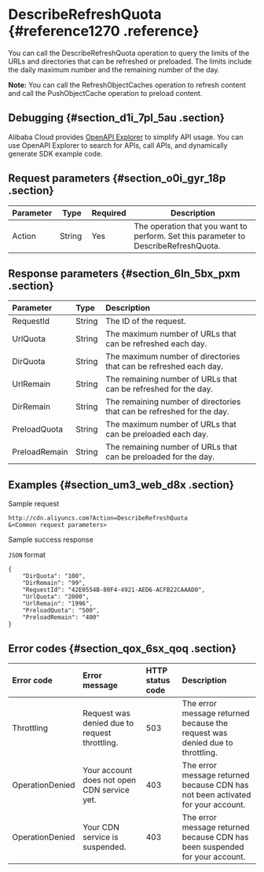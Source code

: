 # DescribeRefreshQuota {#reference1270 .reference}

You can call the DescribeRefreshQuota operation to query the limits of the URLs and directories that can be refreshed or preloaded. The limits include the daily maximum number and the remaining number of the day.

**Note:** You can call the RefreshObjectCaches operation to refresh content and call the PushObjectCache operation to preload content.

## Debugging {#section_d1i_7pl_5au .section}

Alibaba Cloud provides [OpenAPI Explorer](https://api.aliyun.com/#/?product=Cdn&api=DescribeRefreshQuota) to simplify API usage. You can use OpenAPI Explorer to search for APIs, call APIs, and dynamically generate SDK example code.

## Request parameters {#section_o0i_gyr_18p .section}

|Parameter|Type|Required|Description|
|---------|----|--------|-----------|
|Action|String |Yes|The operation that you want to perform. Set this parameter to DescribeRefreshQuota.|

## Response parameters {#section_6ln_5bx_pxm .section}

|Parameter|Type|Description|
|:--------|:---|:----------|
|RequestId|String|The ID of the request.|
|UrlQuota|String|The maximum number of URLs that can be refreshed each day.|
|DirQuota|String|The maximum number of directories that can be refreshed each day.|
|UrlRemain|String|The remaining number of URLs that can be refreshed for the day.|
|DirRemain|String|The remaining number of directories that can be refreshed for the day.|
|PreloadQuota|String|The maximum number of URLs that can be preloaded each day.|
|PreloadRemain|String|The remaining number of URLs that can be preloaded for the day.|

## Examples {#section_um3_web_d8x .section}

Sample request

``` {#codeblock_z4x_e2q_s17}
http://cdn.aliyuncs.com?Action=DescribeRefreshQuota
&<Common request parameters>
```

Sample success response

`JSON` format

``` {#codeblock_hyl_pwx_p08 .language-json}
{
    "DirQuota": "100",
    "DirRemain": "99",
    "RequestId": "42E0554B-80F4-4921-AED6-ACFB22CAAAD0",
    "UrlQuota": "2000",
    "UrlRemain": "1996",
    "PreloadQuota": "500",
    "PreloadRemain": "400"
}
```

## Error codes {#section_qox_6sx_qoq .section}

|Error code|Error message|HTTP status code|Description|
|:---------|:------------|:---------------|:----------|
|Throttling|Request was denied due to request throttling.|503|The error message returned because the request was denied due to throttling.|
|OperationDenied|Your account does not open CDN service yet.|403|The error message returned because CDN has not been activated for your account.|
|OperationDenied|Your CDN service is suspended.|403|The error message returned because CDN has been suspended for your account.|

